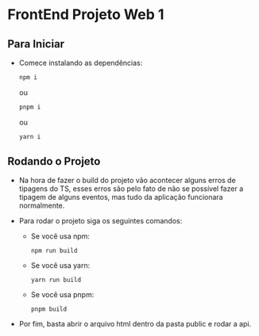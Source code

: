 # FrontEnd Projeto Web 1

## Para Iniciar
- Comece instalando as dependências:
  ```bash
  npm i
  ```
  ou
  ```bash
  pnpm i
  ```
  ou
  ```bash
  yarn i
  ```

## Rodando o Projeto
- Na hora de fazer o build do projeto vão acontecer alguns erros de tipagens do TS, esses erros são pelo fato de não se possível fazer a tipagem de alguns eventos, mas tudo da aplicação funcionara normalmente.

- Para rodar o projeto siga os seguintes comandos:
  - Se você usa npm:
    ```
    npm run build
    ```
  - Se você usa yarn:
    ```
    yarn run build
    ```
  - Se você usa pnpm:
    ```
    pnpm build 
    ```
- Por fim, basta abrir o arquivo html dentro da pasta public e rodar a api.